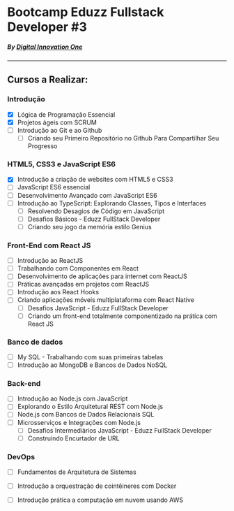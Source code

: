 # Bootcamp Eduzz Fullstack Developer #3
##### _By [Digital Innovation One](https://www.dio.me)_


---

## Cursos a Realizar:

### Introdução
- [x] Lógica de Programação Essencial
- [x] Projetos ágeis com SCRUM
- [ ] Introdução ao Git e ao Github
    * [ ] Criando seu Primeiro Repositório no Github Para Compartilhar Seu Progresso    
### HTML5, CSS3 e JavaScript ES6
- [x] Introdução a criação de websites com HTML5 e CSS3
- [ ] JavaScript ES6 essencial
- [ ] Desenvolvimento Avançado com JavaScript ES6
- [ ] Introdução ao TypeScript: Explorando Classes, Tipos e Interfaces
    * [ ] Resolvendo Desagios de Código em JavaScript
    * [ ] Desafios Básicos - Eduzz FullStack Developer
    * [ ] Criando seu jogo da memória estilo Genius
### Front-End com React JS
- [ ] Introdução ao ReactJS
- [ ] Trabalhando com Componentes em React
- [ ] Desenvolvimento de aplicações para internet com ReactJS
- [ ] Práticas avançadas em projetos com ReactJS
- [ ] Introdução aos React Hooks
- [ ] Criando aplicações móveis multiplataforma com React Native
    * [ ] Desafios JavaScript - Eduzz FullStack Developer
    * [ ] Criando um front-end totalmente componentizado na prática com React JS
### Banco de dados
- [ ] My SQL - Trabalhando com suas primeiras tabelas
- [ ] Introdução ao MongoDB e Bancos de Dados NoSQL
### Back-end
- [ ] Introdução ao Node.js com JavaScript
- [ ] Explorando o Estilo Arquitetural REST com Node.js
- [ ] Node.js com Bancos de Dados Relacionais SQL
- [ ] Microsserviços e Integrações com Node.js
    * [ ] Desafios Intermediários JavaScript - Eduzz FullStack Developer
    * [ ] Construindo Encurtador de URL
### DevOps
- [ ] Fundamentos de Arquitetura de Sistemas
- [ ] Introdução a orquestração de cointêineres com Docker
- [ ] Introdução prática a computação em nuvem usando AWS


